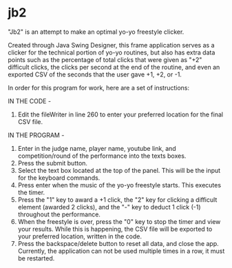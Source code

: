 # jb2

"Jb2" is an attempt to make an optimal yo-yo freestyle clicker.

Created through Java Swing Designer, this frame application serves as a clicker for the technical portion of yo-yo routines, but also has extra data points such as the percentage of total clicks that were given as "+2" difficult clicks, the clicks per second at the end of the routine, and even an exported CSV of the seconds that the user gave +1, +2, or -1. 

In order for this program for work, here are a set of instructions:

IN THE CODE - 
1) Edit the fileWriter in line 260 to enter your preferred location for the final CSV file.

IN THE PROGRAM - 
1) Enter in the judge name, player name, youtube link, and competition/round of the performance into the texts boxes. 
2) Press the submit button.
3) Select the text box located at the top of the panel. This will be the input for the keyboard commands.
4) Press enter when the music of the yo-yo freestyle starts. This executes the timer.
5) Press the "1" key to award a +1 click, the "2" key for clicking a difficult element (awarded 2 clicks), and the "-" key to deduct 1 click (-1) throughout the performance.
6) When the freestyle is over, press the "0" key to stop the timer and view your results. While this is happening, the CSV file will be exported to your preferred location, written in the code. 
7) Press the backspace/delete button to reset all data, and close the app. Currently, the application can not be used multiple times in a row, it must be restarted.
